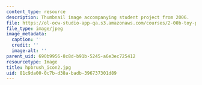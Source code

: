 ```yaml
---
content_type: resource
description: Thumbnail image accompanying student project from 2006.
file: https://ol-ocw-studio-app-qa.s3.amazonaws.com/courses/2-00b-toy-product-design-spring-2008/81c9da000c7bd38abadb396737301d89_hpbrush_icon2.jpg
file_type: image/jpeg
image_metadata:
  caption: ''
  credit: ''
  image-alt: ''
parent_uid: 690b9956-8c8d-b91b-5245-a6e3ec725412
resourcetype: Image
title: hpbrush_icon2.jpg
uid: 81c9da00-0c7b-d38a-badb-396737301d89
---
```


